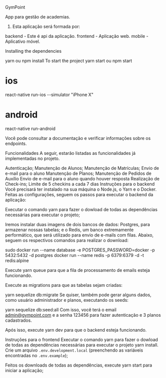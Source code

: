 GymPoint

App para gestão de academias.
1. Esta aplicação será formada por:

backend - Este  é api da aplicação.
frontend - Aplicação web.
mobile - Aplicativo móvel.

Installing the dependencies

yarn ou npm install
To start the project
yarn start ou npm start


# ios
react-native run-ios --simulator "iPhone X"

# android
react-native run-android


Você pode consultar a documentação e verificar informações sobre os endpoints.

Funcionalidades
A seguir, estarão listadas as funcionalidades já implementadas no projeto.

Autenticação;
Manutenção de Alunos;
Manutenção de Matrículas;
Envio de e-mail para o aluno
Manutenção de Planos;
Manutenção de Pedidos de Auxílio
Envio de e-mail para o aluno quando houver resposta
Realização de Check-ins;
Limite de 5 checkins a cada 7 dias
Instruções para o backend
Você precisará ter instalado na sua máquina o Node.js, o Yarn e o Docker. Feitas as configurações, seguem os passos para executar o backend da aplicação:

Executar o comando yarn para fazer o dowload de todas as dependências necessárias para executar o projeto;

Iremos instalar duas imagens de dois bancos de dados: Postgres, para armazenar nossas tabelas; e o Redis, um banco extremamente performático, que será utilizado para envio de e-mails com filas. Abaixo, seguem os respectivos comandos para realizar o download:

sudo docker run --name database -e POSTGRES_PASSWORD=docker -p 5432:5432 -d postgres
docker run --name redis -p 6379:6379 -d -t redis:alpine

Execute yarn queue para que a fila de processamento de emails esteja funcionando.

Execute as migrations para que as tabelas sejam criadas:

yarn sequelize db:migrate
Se quiser, também pode gerar alguns dados, como usuário administrador e planos, executando os seeds:

yarn sequelize db:seed:all
Com isso, você terá o email admin@gympoint.com e a senha 123456 para fazer autenticação e 3 planos cadastrados.

Após isso, execute yarn dev para que o backend esteja funcionando.

Instruções para o frontend
Executar o comando yarn para fazer o dowload de todas as dependências necessárias para executar o projeto yarn install. Crie um  arquivo `.env.development.local` (preenchendo as variáveis encontradas no `.env.example`);

Feitos os downloads de todas as dependências, execute yarn start para iniciar a aplicação;
